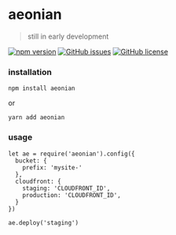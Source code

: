 
aeonian
========
> still in early development

[![npm version](https://badge.fury.io/js/aeonian.svg)](https://badge.fury.io/js/aeonian)
[![GitHub issues](https://img.shields.io/github/issues/acidjazz/aeonian.svg)](https://github.com/acidjazz/aeonian/issues)
[![GitHub license](https://img.shields.io/badge/license-Apache%202-blue.svg)](https://raw.githubusercontent.com/acidjazz/aeonian/master/license)

### installation
```
npm install aeonian
```
or
```
yarn add aeonian
```
###  usage
```
let ae = require('aeonian').config({
  bucket: {
    prefix: 'mysite-'
  },
  cloudfront: {
    staging: 'CLOUDFRONT_ID',
    production: 'CLOUDFRONT_ID',
  }
})

ae.deploy('staging')
```
